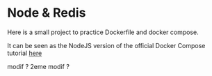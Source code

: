 # Node & Redis

Here is a small project to practice Dockerfile and docker compose.

It can be seen as the NodeJS version of the official Docker Compose tutorial [here](https://docs.docker.com/compose/gettingstarted/)

modif ?
2eme modif ?
